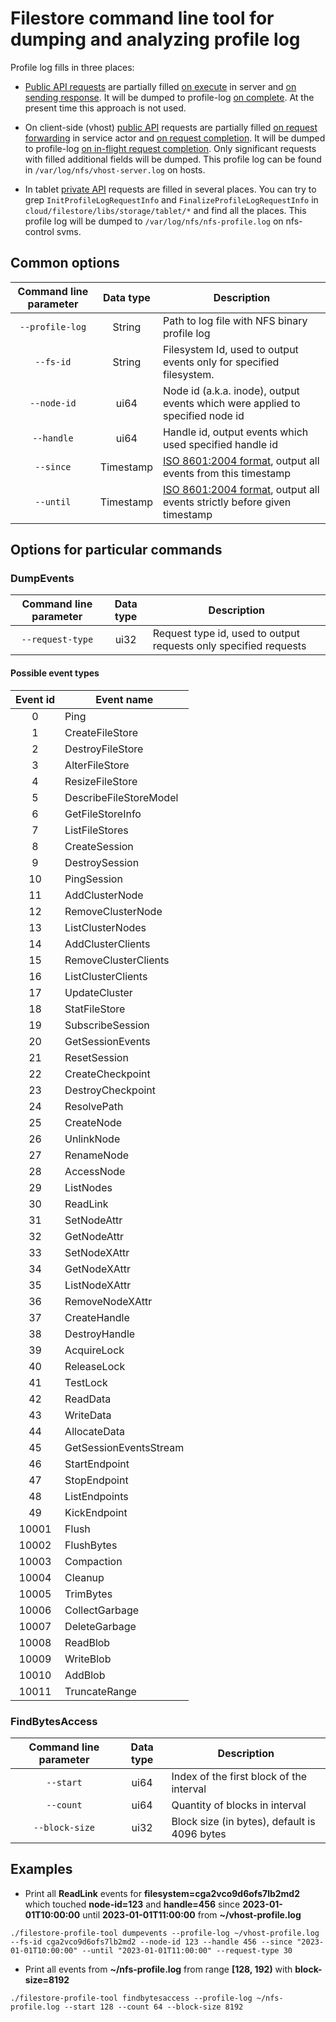 # Filestore command line tool for dumping and analyzing profile log

Profile log fills in three places:

* [Public API requests](https://github.com/ydb-platform/nbs/blob/main/cloud/filestore/libs/service/request.h) are partially filled [on execute](https://github.com/ydb-platform/nbs/blob/main/cloud/filestore/libs/server/server.cpp) in server and [on sending response](https://github.com/ydb-platform/nbs/blob/main/cloud/filestore/libs/server/server.cpp). It will be dumped to profile-log [on complete](https://github.com/ydb-platform/nbs/blob/main/cloud/filestore/libs/server/server.cpp). At the present time this approach is not used.

* On client-side (vhost) [public API](https://github.com/ydb-platform/nbs/blob/main/cloud/filestore/libs/service/request.h) requests are partially filled [on request forwarding](https://github.com/ydb-platform/nbs/blob/main/cloud/filestore/libs/storage/service/service_actor_forward.cpp) in service actor and [on request completion](https://github.com/ydb-platform/nbs/blob/main/cloud/filestore/libs/storage/service/service_actor_complete.cpp). It will be dumped to profile-log [on in-flight request completion](https://github.com/ydb-platform/nbs/blob/main/cloud/filestore/libs/storage/service/service_state.cpp). Only significant requests with filled additional fields will be dumped. This profile log can be found in ```/var/log/nfs/vhost-server.log``` on hosts.

* In tablet [private API](https://github.com/ydb-platform/nbs/blob/main/cloud/filestore/libs/storage/tablet/profile_log_events.h) requests are filled in several places. You can try to grep ```InitProfileLogRequestInfo``` and ```FinalizeProfileLogRequestInfo``` in ```cloud/filestore/libs/storage/tablet/*``` and find all the places. This profile log will be dumped to ```/var/log/nfs/nfs-profile.log``` on nfs-control svms.


## Common options

| Command line parameter | Data type | Description |
|:----------------------:|:---------:|-------------|
| ```--profile-log```    | String    | Path to log file with NFS binary profile log |
| ```--fs-id```          | String    | Filesystem Id, used to output events only for specified filesystem. |
| ```--node-id```        | ui64      | Node id (a.k.a. inode), output events which were applied to specified node id |
| ```--handle```         | ui64      | Handle id, output events which used specified handle id |
| ```--since```          | Timestamp | [ISO 8601:2004 format](https://www.iso.org/standard/40874.html), output all events from this timestamp |
| ```--until```          | Timestamp | [ISO 8601:2004 format](https://www.iso.org/standard/40874.html), output all events strictly before given timestamp |

## Options for particular commands

### DumpEvents

| Command line parameter | Data type | Description |
|:----------------------:|:---------:|-------------|
| ```--request-type```   | ui32      | Request type id, used to output requests only specified requests |

#### Possible event types

| Event id | Event name |
|:--------:|------------|
| 0        | Ping |
| 1        | CreateFileStore |
| 2        | DestroyFileStore |
| 3        | AlterFileStore |
| 4        | ResizeFileStore |
| 5        | DescribeFileStoreModel |
| 6        | GetFileStoreInfo |
| 7        | ListFileStores |
| 8        | CreateSession |
| 9        | DestroySession |
| 10       | PingSession |
| 11       | AddClusterNode |
| 12       | RemoveClusterNode |
| 13       | ListClusterNodes |
| 14       | AddClusterClients |
| 15       | RemoveClusterClients |
| 16       | ListClusterClients |
| 17       | UpdateCluster |
| 18       | StatFileStore |
| 19       | SubscribeSession |
| 20       | GetSessionEvents |
| 21       | ResetSession |
| 22       | CreateCheckpoint |
| 23       | DestroyCheckpoint |
| 24       | ResolvePath |
| 25       | CreateNode |
| 26       | UnlinkNode |
| 27       | RenameNode |
| 28       | AccessNode |
| 29       | ListNodes |
| 30       | ReadLink |
| 31       | SetNodeAttr |
| 32       | GetNodeAttr |
| 33       | SetNodeXAttr |
| 34       | GetNodeXAttr |
| 35       | ListNodeXAttr |
| 36       | RemoveNodeXAttr |
| 37       | CreateHandle |
| 38       | DestroyHandle |
| 39       | AcquireLock |
| 40       | ReleaseLock |
| 41       | TestLock |
| 42       | ReadData |
| 43       | WriteData |
| 44       | AllocateData |
| 45       | GetSessionEventsStream |
| 46       | StartEndpoint |
| 47       | StopEndpoint |
| 48       | ListEndpoints |
| 49       | KickEndpoint |
| 10001    | Flush |
| 10002    | FlushBytes |
| 10003    | Compaction |
| 10004    | Cleanup |
| 10005    | TrimBytes |
| 10006    | CollectGarbage |
| 10007    | DeleteGarbage |
| 10008    | ReadBlob |
| 10009    | WriteBlob |
| 10010    | AddBlob |
| 10011    | TruncateRange |

### FindBytesAccess

| Command line parameter | Data type | Description |
|:----------------------:|:---------:|-------------|
| ```--start```          | ui64      | Index of the first block of the interval |
| ```--count```          | ui64      | Quantity of blocks in interval |
| ```--block-size```     | ui32      | Block size (in bytes), default is 4096 bytes |

## Examples

* Print all **ReadLink** events for **filesystem=cga2vco9d6ofs7lb2md2** which touched **node-id=123** and **handle=456** since **2023-01-01T10:00:00** until **2023-01-01T11:00:00** from **~/vhost-profile.log**

```./filestore-profile-tool dumpevents --profile-log ~/vhost-profile.log --fs-id cga2vco9d6ofs7lb2md2 --node-id 123 --handle 456 --since "2023-01-01T10:00:00" --until "2023-01-01T11:00:00" --request-type 30```

* Print all events from **~/nfs-profile.log** from range **[128, 192)** with **block-size=8192**

```./filestore-profile-tool findbytesaccess --profile-log ~/nfs-profile.log --start 128 --count 64 --block-size 8192```
